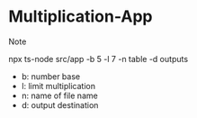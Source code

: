 ﻿# Multiplication-App
> [!NOTE] 
> npx ts-node src/app -b 5 -l 7 -n table -d outputs

- b: number base
- l: limit multiplication
- n: name of file name
- d: output destination 
